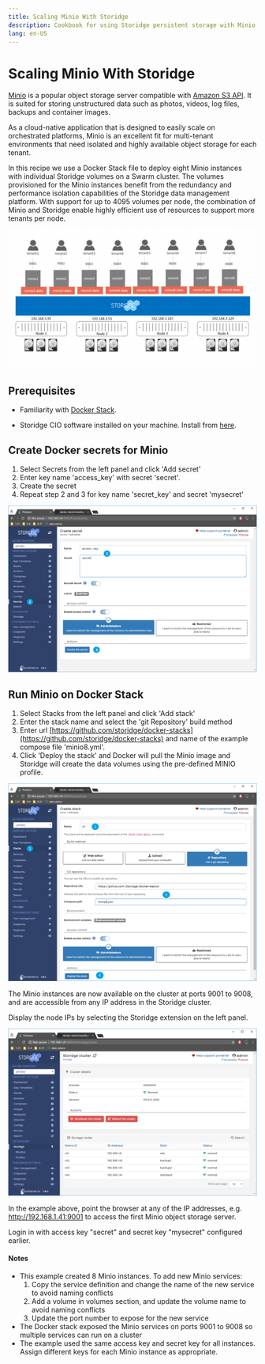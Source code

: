 ```yaml
---
title: Scaling Minio With Storidge
description: Cookbook for using Storidge persistent storage with Minio
lang: en-US
---
```


# Scaling Minio With Storidge

[Minio](https://minio.io/) is a popular object storage server compatible with [Amazon S3 API](https://docs.aws.amazon.com/AmazonS3/latest/API/Welcome.html). It is suited for storing unstructured data such as photos, videos, log files, backups and container images.

As a cloud-native application that is designed to easily scale on orchestrated platforms, Minio is an excellent fit for multi-tenant environments that need isolated and highly available object storage for each tenant.

In this recipe we use a Docker Stack file to deploy eight Minio instances with individual Storidge volumes on a Swarm cluster. The volumes provisioned for the Minio instances benefit from the redundancy and performance isolation capabilities of the Storidge data management platform. With support for up to 4095 volumes per node, the combination of Minio and Storidge enable highly efficient use of resources to support more tenants per node.

![minio8](../images/minio8-1024x571.png)

## **Prerequisites**

- Familiarity with [Docker Stack](https://docs.docker.com/docker-cloud/apps/stacks/).

- Storidge CIO software installed on your machine. Install from [here](http://storidge.com/docs/installing-developer-release/).
  ​

## **Create Docker secrets for Minio**

1.  Select Secrets from the left panel and click 'Add secret'
2. Enter key name 'access_key' with secret 'secret'.
3. Create the secret
4. Repeat step 2 and 3 for key name 'secret_key' and secret 'mysecret'

![access_key](../images/access_key.png)



## **Run Minio on Docker Stack**

1. Select Stacks from the left panel and click 'Add stack'
2. Enter the stack name and select the 'git Repository' build method
3. Enter url [https://github.com/storidge/docker-stacks](https://github.com/storidge/docker-stacks) and name of the example compose file 'minio8.yml'.
4. Click 'Deploy the stack' and Docker will pull the Minio image and Storidge will create the data volumes using the pre-defined MINIO profile.

![reate_minio8_stac](../images/create_minio8_stack.png)



The Minio instances are now available on the cluster at ports 9001 to 9008, and are accessible from any IP address in the Storidge cluster.

Display the node IPs by selecting the Storidge extension on the left panel.  

![Storidge cluster nodes](../images/cio_cluster_nodes.png)

In the example above, point the browser at any of the IP addresses, e.g. http://192.168.1.41:9001 to access the first Minio object storage server.

Login in with access key "secret" and secret key "mysecret" configured earlier.



#### Notes

- This example created 8 Minio instances. To add new Minio services:
  1. Copy the service definition and change the name of the new service to avoid naming conflicts
  2. Add a volume in volumes section, and update the volume name to avoid naming conflicts
  3. Update the port number to expose for the new service
- The Docker stack exposed the Minio services on ports 9001 to 9008 so multiple services can run on a cluster
- The example used the same access key and secret key for all instances. Assign different keys for each Minio instance as appropriate.
